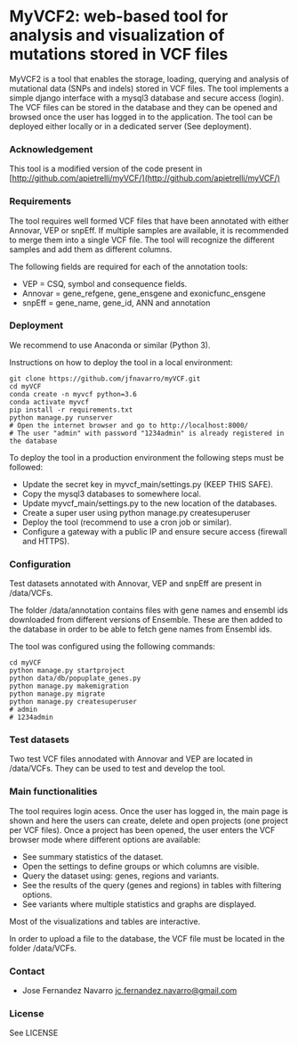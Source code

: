 

# MyVCF2: web-based tool for analysis and visualization of mutations stored in VCF files

MyVCF2 is a tool that enables the storage, loading, querying and analysis of mutational
data (SNPs and indels) stored in VCF files. The tool implements a simple django 
interface with a mysql3 database and secure access (login). The VCF files can be 
stored in the database and they can be opened and browsed once the user has logged
in to the application. The tool can be deployed either locally or in a dedicated
server (See deployment).

### Acknowledgement

This tool is a modified version of the code present in [http://github.com/apietrelli/myVCF/](http://github.com/apietrelli/myVCF/)

### Requirements 

The tool requires well formed VCF files that have been annotated with either Annovar,
VEP or snpEff. If multiple samples are available, it is recommended to merge them into
a single VCF file. The tool will recognize the different samples and add them as different
columns. 

The following fields are required for each of the annotation tools:

* VEP = CSQ, symbol and consequence fields. 
* Annovar = gene_refgene, gene_ensgene and exonicfunc_ensgene
* snpEff = gene_name, gene_id, ANN and annotation

### Deployment

We recommend to use Anaconda or similar (Python 3).

Instructions on how to deploy the tool in a local environment:


``` shell
git clone https://github.com/jfnavarro/myVCF.git
cd myVCF
conda create -n myvcf python=3.6
conda activate myvcf
pip install -r requirements.txt
python manage.py runserver
# Open the internet browser and go to http://localhost:8000/
# The user "admin" with password "1234admin" is already registered in the database
```

To deploy the tool in a production environment the following
steps must be followed:

* Update the secret key in myvcf_main/settings.py (KEEP THIS SAFE). 
* Copy the mysql3 databases to somewhere local. 
* Update myvcf_main/settings.py to the new location of the databases. 
* Create a super user using python manage.py createsuperuser
* Deploy the tool (recommend to use a cron job or similar). 
* Configure a gateway with a public IP and ensure secure access (firewall and HTTPS). 

### Configuration

Test datasets annotated with Annovar, VEP and snpEff are present in /data/VCFs. 

The folder /data/annotation contains files with gene names and ensembl ids 
downloaded from different versions of Ensemble. These are then added to the database
in order to be able to fetch gene names from Ensembl ids. 

The tool was configured using the following commands:

``` shell
cd myVCF
python manage.py startproject 
python data/db/popuplate_genes.py 
python manage.py makemigration
python manage.py migrate
python manage.py createsuperuser
# admin 
# 1234admin
``` 

### Test datasets
Two test VCF files annodated with Annovar and VEP are located
in /data/VCFs. They can be used to test and develop the tool. 

### Main functionalities

The tool requires login acess. Once the user has logged in, the main page
is shown and here the users can create, delete and open projects (one project per VCF files).
Once a project has been opened, the user enters the VCF browser mode where different
options are available: 

* See summary statistics of the dataset.
* Open the settings to define groups or which columns are visible.
* Query the dataset using: genes, regions and variants. 
* See the results of the query (genes and regions) in tables with filtering options. 
* See variants where multiple statistics and graphs are displayed. 

Most of the visualizations and tables are interactive. 

In order to upload a file to the database, the VCF file must
be located in the folder /data/VCFs. 

### Contact

* Jose Fernandez Navarro [jc.fernandez.navarro@gmail.com](mailto:jc.fernandez.navarro@gmail.com)

### License 
See LICENSE

